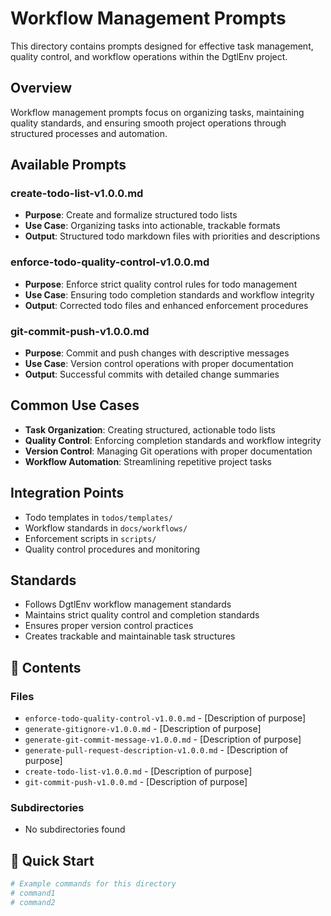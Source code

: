 # Workflow Management Prompts

This directory contains prompts designed for effective task management, quality control, and workflow operations within the DgtlEnv project.

## Overview

Workflow management prompts focus on organizing tasks, maintaining quality standards, and ensuring smooth project operations through structured processes and automation.

## Available Prompts

### create-todo-list-v1.0.0.md
- **Purpose**: Create and formalize structured todo lists
- **Use Case**: Organizing tasks into actionable, trackable formats
- **Output**: Structured todo markdown files with priorities and descriptions

### enforce-todo-quality-control-v1.0.0.md
- **Purpose**: Enforce strict quality control rules for todo management
- **Use Case**: Ensuring todo completion standards and workflow integrity
- **Output**: Corrected todo files and enhanced enforcement procedures

### git-commit-push-v1.0.0.md
- **Purpose**: Commit and push changes with descriptive messages
- **Use Case**: Version control operations with proper documentation
- **Output**: Successful commits with detailed change summaries

## Common Use Cases

- **Task Organization**: Creating structured, actionable todo lists
- **Quality Control**: Enforcing completion standards and workflow integrity
- **Version Control**: Managing Git operations with proper documentation
- **Workflow Automation**: Streamlining repetitive project tasks

## Integration Points

- Todo templates in `todos/templates/`
- Workflow standards in `docs/workflows/`
- Enforcement scripts in `scripts/`
- Quality control procedures and monitoring

## Standards

- Follows DgtlEnv workflow management standards
- Maintains strict quality control and completion standards
- Ensures proper version control practices
- Creates trackable and maintainable task structures

## 📁 Contents

### **Files**
- `enforce-todo-quality-control-v1.0.0.md` - [Description of purpose]
- `generate-gitignore-v1.0.0.md` - [Description of purpose]
- `generate-git-commit-message-v1.0.0.md` - [Description of purpose]
- `generate-pull-request-description-v1.0.0.md` - [Description of purpose]
- `create-todo-list-v1.0.0.md` - [Description of purpose]
- `git-commit-push-v1.0.0.md` - [Description of purpose]

### **Subdirectories**
- No subdirectories found

## 🚀 Quick Start

```bash
# Example commands for this directory
# command1
# command2
```
